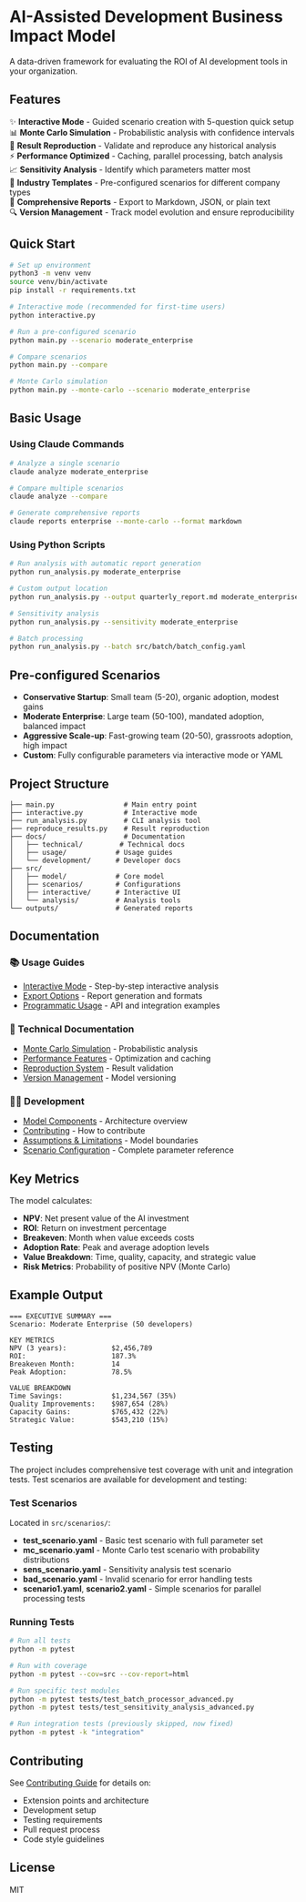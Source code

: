 # AI-Assisted Development Business Impact Model

A data-driven framework for evaluating the ROI of AI development tools in your organization.

## Features

✨ **Interactive Mode** - Guided scenario creation with 5-question quick setup  
📊 **Monte Carlo Simulation** - Probabilistic analysis with confidence intervals  
🔄 **Result Reproduction** - Validate and reproduce any historical analysis  
⚡ **Performance Optimized** - Caching, parallel processing, batch analysis  
📈 **Sensitivity Analysis** - Identify which parameters matter most  
🎯 **Industry Templates** - Pre-configured scenarios for different company types  
📝 **Comprehensive Reports** - Export to Markdown, JSON, or plain text  
🔍 **Version Management** - Track model evolution and ensure reproducibility

## Quick Start

```bash
# Set up environment
python3 -m venv venv
source venv/bin/activate
pip install -r requirements.txt

# Interactive mode (recommended for first-time users)
python interactive.py

# Run a pre-configured scenario
python main.py --scenario moderate_enterprise

# Compare scenarios
python main.py --compare

# Monte Carlo simulation
python main.py --monte-carlo --scenario moderate_enterprise
```

## Basic Usage

### Using Claude Commands

```bash
# Analyze a single scenario
claude analyze moderate_enterprise

# Compare multiple scenarios
claude analyze --compare

# Generate comprehensive reports
claude reports enterprise --monte-carlo --format markdown
```

### Using Python Scripts

```bash
# Run analysis with automatic report generation
python run_analysis.py moderate_enterprise

# Custom output location
python run_analysis.py --output quarterly_report.md moderate_enterprise

# Sensitivity analysis
python run_analysis.py --sensitivity moderate_enterprise

# Batch processing
python run_analysis.py --batch src/batch/batch_config.yaml
```

## Pre-configured Scenarios

- **Conservative Startup**: Small team (5-20), organic adoption, modest gains
- **Moderate Enterprise**: Large team (50-100), mandated adoption, balanced impact
- **Aggressive Scale-up**: Fast-growing team (20-50), grassroots adoption, high impact
- **Custom**: Fully configurable parameters via interactive mode or YAML

## Project Structure

```
├── main.py                 # Main entry point
├── interactive.py          # Interactive mode
├── run_analysis.py         # CLI analysis tool
├── reproduce_results.py    # Result reproduction
├── docs/                   # Documentation
│   ├── technical/         # Technical docs
│   ├── usage/            # Usage guides
│   └── development/      # Developer docs
├── src/
│   ├── model/            # Core model
│   ├── scenarios/        # Configurations
│   ├── interactive/      # Interactive UI
│   └── analysis/         # Analysis tools
└── outputs/              # Generated reports
```

## Documentation

### 📚 Usage Guides
- [Interactive Mode](docs/usage/interactive-mode.md) - Step-by-step interactive analysis
- [Export Options](docs/usage/export-options.md) - Report generation and formats
- [Programmatic Usage](docs/usage/programmatic-usage.md) - API and integration examples

### 🔧 Technical Documentation  
- [Monte Carlo Simulation](docs/technical/monte-carlo.md) - Probabilistic analysis
- [Performance Features](docs/technical/performance.md) - Optimization and caching
- [Reproduction System](docs/technical/reproduction.md) - Result validation
- [Version Management](docs/technical/versioning.md) - Model versioning

### 👩‍💻 Development
- [Model Components](docs/development/model-components.md) - Architecture overview
- [Contributing](docs/development/contributing.md) - How to contribute
- [Assumptions & Limitations](docs/development/assumptions-limitations.md) - Model boundaries
- [Scenario Configuration](src/scenarios/README.md) - Complete parameter reference

## Key Metrics

The model calculates:
- **NPV**: Net present value of the AI investment
- **ROI**: Return on investment percentage
- **Breakeven**: Month when value exceeds costs
- **Adoption Rate**: Peak and average adoption levels
- **Value Breakdown**: Time, quality, capacity, and strategic value
- **Risk Metrics**: Probability of positive NPV (Monte Carlo)

## Example Output

```
=== EXECUTIVE SUMMARY ===
Scenario: Moderate Enterprise (50 developers)

KEY METRICS
NPV (3 years):           $2,456,789
ROI:                     187.3%
Breakeven Month:         14
Peak Adoption:           78.5%

VALUE BREAKDOWN
Time Savings:            $1,234,567 (35%)
Quality Improvements:    $987,654 (28%)
Capacity Gains:          $765,432 (22%)
Strategic Value:         $543,210 (15%)
```





## Testing

The project includes comprehensive test coverage with unit and integration tests. Test scenarios are available for development and testing:

### Test Scenarios

Located in `src/scenarios/`:
- **test_scenario.yaml** - Basic test scenario with full parameter set
- **mc_scenario.yaml** - Monte Carlo test scenario with probability distributions
- **sens_scenario.yaml** - Sensitivity analysis test scenario
- **bad_scenario.yaml** - Invalid scenario for error handling tests
- **scenario1.yaml**, **scenario2.yaml** - Simple scenarios for parallel processing tests

### Running Tests

```bash
# Run all tests
python -m pytest

# Run with coverage
python -m pytest --cov=src --cov-report=html

# Run specific test modules
python -m pytest tests/test_batch_processor_advanced.py
python -m pytest tests/test_sensitivity_analysis_advanced.py

# Run integration tests (previously skipped, now fixed)
python -m pytest -k "integration"
```

## Contributing

See [Contributing Guide](docs/development/contributing.md) for details on:
- Extension points and architecture
- Development setup
- Testing requirements  
- Pull request process
- Code style guidelines

## License

MIT